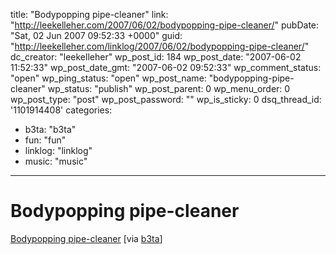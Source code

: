 title: "Bodypopping pipe-cleaner"
link: "http://leekelleher.com/2007/06/02/bodypopping-pipe-cleaner/"
pubDate: "Sat, 02 Jun 2007 09:52:33 +0000"
guid: "http://leekelleher.com/linklog/2007/06/02/bodypopping-pipe-cleaner/"
dc_creator: "leekelleher"
wp_post_id: 184
wp_post_date: "2007-06-02 11:52:33"
wp_post_date_gmt: "2007-06-02 09:52:33"
wp_comment_status: "open"
wp_ping_status: "open"
wp_post_name: "bodypopping-pipe-cleaner"
wp_status: "publish"
wp_post_parent: 0
wp_menu_order: 0
wp_post_type: "post"
wp_post_password: ""
wp_is_sticky: 0
dsq_thread_id: '1101914408'
categories:
  - b3ta: "b3ta"
  - fun: "fun"
  - linklog: "linklog"
  - music: "music"

---

# Bodypopping pipe-cleaner

<a href="http://www.davidbessler.com/pulldown/pipecleaner_dance3.swf">Bodypopping pipe-cleaner</a> [via <a href="http://www.b3ta.com/newsletter/issue278/">b3ta</a>]